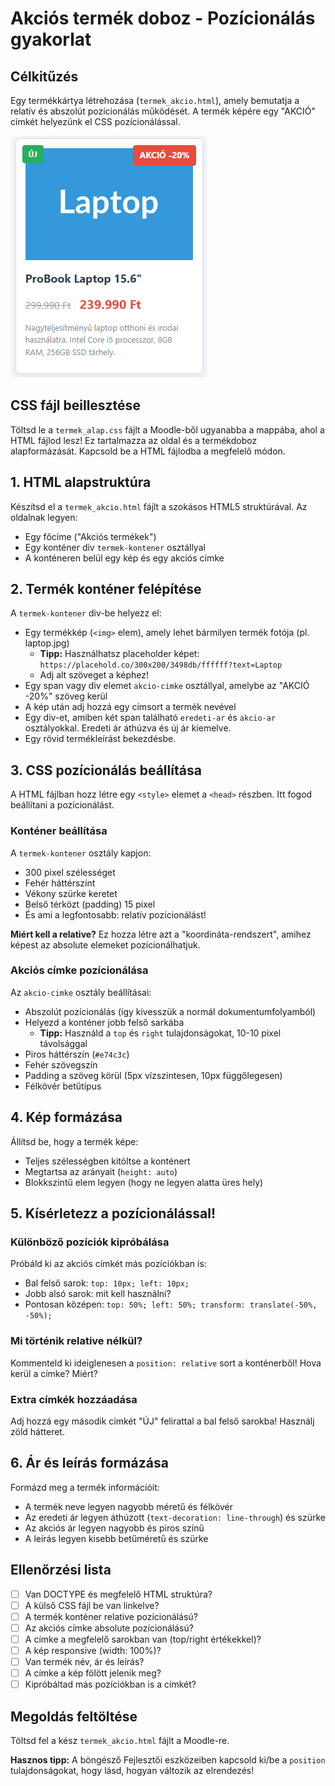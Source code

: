 # Akciós termék doboz - Pozícionálás gyakorlat

## Célkitűzés
Egy termékkártya létrehozása (`termek_akcio.html`), amely bemutatja a relatív és abszolút pozícionálás működését. A termék képére egy "AKCIÓ" címkét helyezünk el CSS pozícionálással.

![akcio](akcio.png)

## CSS fájl beillesztése
Töltsd le a `termek_alap.css` fájlt a Moodle-ből ugyanabba a mappába, ahol a HTML fájlod lesz! Ez tartalmazza az oldal és a termékdoboz alapformázását. Kapcsold be a HTML fájlodba a megfelelő módon.

## 1. HTML alapstruktúra

Készítsd el a `termek_akcio.html` fájlt a szokásos HTML5 struktúrával. Az oldalnak legyen:
- Egy főcíme ("Akciós termékek")
- Egy konténer div `termek-kontener` osztállyal
- A konténeren belül egy kép és egy akciós címke

## 2. Termék konténer felépítése

A `termek-kontener` div-be helyezz el:
- Egy termékkép (`<img>` elem), amely lehet bármilyen termék fotója (pl. laptop.jpg)
  - **Tipp:** Használhatsz placeholder képet: `https://placehold.co/300x200/3498db/ffffff?text=Laptop	`
  - Adj alt szöveget a képhez!
- Egy span vagy div elemet `akcio-cimke` osztállyal, amelybe az "AKCIÓ -20%" szöveg kerül
- A kép után adj hozzá egy címsort a termék nevével
- Egy div-et, amiben két span található `eredeti-ar` és `akcio-ar` osztályokkal. Eredeti ár áthúzva és új ár kiemelve.
- Egy rövid termékleírást bekezdésbe.

## 3. CSS pozícionálás beállítása

A HTML fájlban hozz létre egy `<style>` elemet a `<head>` részben. Itt fogod beállítani a pozícionálást.

### Konténer beállítása

A `termek-kontener` osztály kapjon:
- 300 pixel szélességet
- Fehér háttérszínt
- Vékony szürke keretet
- Belső térközt (padding) 15 pixel
- És ami a legfontosabb: relatív pozícionálást!

**Miért kell a relative?** Ez hozza létre azt a "koordináta-rendszert", amihez képest az absolute elemeket pozícionálhatjuk.

### Akciós címke pozícionálása

Az `akcio-cimke` osztály beállításai:
- Abszolút pozícionálás (így kivesszük a normál dokumentumfolyamból)
- Helyezd a konténer jobb felső sarkába
  - **Tipp:** Használd a `top` és `right` tulajdonságokat, 10-10 pixel távolsággal
- Piros háttérszín (`#e74c3c`)
- Fehér szövegszín
- Padding a szöveg körül (5px vízszintesen, 10px függőlegesen)
- Félkövér betűtípus

## 4. Kép formázása

Állítsd be, hogy a termék képe:
- Teljes szélességben kitöltse a konténert
- Megtartsa az arányait (`height: auto`)
- Blokkszintű elem legyen (hogy ne legyen alatta üres hely)

## 5. Kísérletezz a pozícionálással!

### Különböző pozíciók kipróbálása
Próbáld ki az akciós címkét más pozíciókban is:
- Bal felső sarok: `top: 10px; left: 10px;`
- Jobb alsó sarok: mit kell használni?
- Pontosan középen: `top: 50%; left: 50%; transform: translate(-50%, -50%);`

### Mi történik relative nélkül?
Kommenteld ki ideiglenesen a `position: relative` sort a konténerből! Hova kerül a címke? Miért?

### Extra címkék hozzáadása
Adj hozzá egy második címkét "ÚJ" felirattal a bal felső sarokba! Használj zöld hátteret.

## 6. Ár és leírás formázása

Formázd meg a termék információit:
- A termék neve legyen nagyobb méretű és félkövér
- Az eredeti ár legyen áthúzott (`text-decoration: line-through`) és szürke
- Az akciós ár legyen nagyobb és piros színű
- A leírás legyen kisebb betűméretű és szürke

## Ellenőrzési lista

- [ ] Van DOCTYPE és megfelelő HTML struktúra?
- [ ] A külső CSS fájl be van linkelve?
- [ ] A termék konténer relative pozícionálású?
- [ ] Az akciós címke absolute pozícionálású?
- [ ] A címke a megfelelő sarokban van (top/right értékekkel)?
- [ ] A kép responsive (width: 100%)?
- [ ] Van termék név, ár és leírás?
- [ ] A címke a kép fölött jelenik meg?
- [ ] Kipróbáltad más pozíciókban is a címkét?

## Megoldás feltöltése
Töltsd fel a kész `termek_akcio.html` fájlt a Moodle-re.

**Hasznos tipp:** A böngésző Fejlesztői eszközeiben kapcsold ki/be a `position` tulajdonságokat, hogy lásd, hogyan változik az elrendezés!